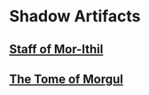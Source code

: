 # Shadow Artifacts
## [Staff of Mor-Ithil](<Staff of Mor-Ithil.md>)
## [The Tome of Morgul](<The Tome of Morgul.md>)
